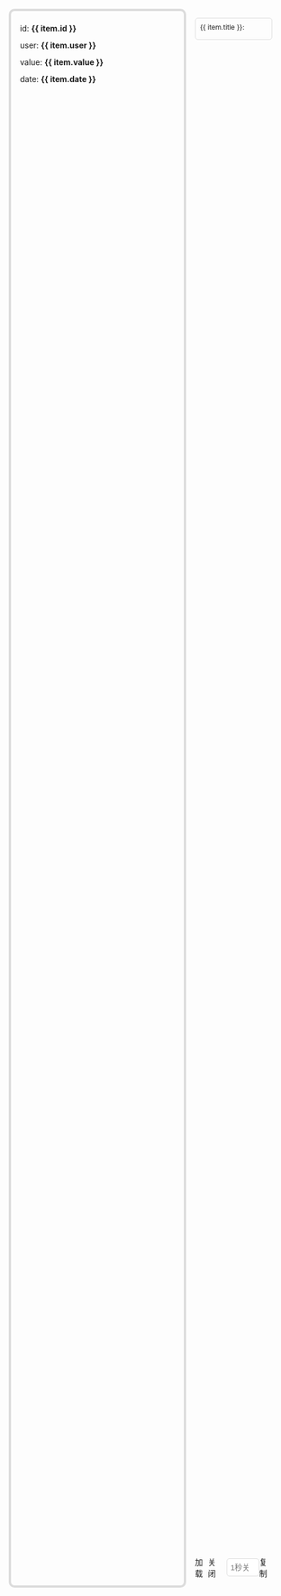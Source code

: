   <div class="context">
    <div class="left" ref="leftRef">
      <el-card v-for="item in list" :key="item.id">
        <div class="list">
          <span>
            id:
            <b>{{ item.id }}</b>
          </span>
          <span>
            user:
            <b>{{ item.user }}</b>
          </span>
          <span>
            value:
            <b>{{ item.value }}</b>
          </span>
          <span>
            date:
            <b>{{ item.date }}</b>
          </span>
        </div>
      </el-card>
    </div>
    <div class="right">
      <el-tabs v-model="optionsModel" class="demo-tabs">
        <el-tab-pane label="公共" name="gg" />
        <el-tab-pane label="model" name="model" />
      </el-tabs>
      <div class="options">
        <div class="items" v-for="item in getOptions" :key="item.key">
          <div class="head">
            <span>{{ item.title }}:</span>
            <el-icon
              :size="20"
              color="rgb(64, 158, 255)"
              @click="onHeadAdd(item)"
              v-if="item.arrayItems && item.arrayAdd"
            >
              <CirclePlusFilled />
            </el-icon>
          </div>
          <WebTypeInput v-model="item.value" :options="item" @update="onUpdate($event, item)"></WebTypeInput>
        </div>
      </div>
      <div class="set">
        <el-button type="primary" @click="onLoading">加载</el-button>
        <el-button type="danger" v-if="nowType === LOADING_TYPES.DOM" @click="onClose">关闭</el-button>
        <input type="number" placeholder="1秒关闭" @input="closeInput" v-model="closeTime" v-else />
        <el-dropdown>
          <el-button type="success">复制</el-button>
          <template #dropdown>
            <el-dropdown-menu>
              <el-dropdown-item @click="onReplication()">修改部分</el-dropdown-item>
              <el-dropdown-item @click="onReplication('all')">全部配置</el-dropdown-item>
            </el-dropdown-menu>
          </template>
        </el-dropdown>
      </div>
    </div>
  </div>

<script setup>
import { ref, reactive, inject, computed, onMounted } from 'vue'
import { LOADING_TYPES, MODEL_TYPES } from 'web-loading/src/utils'
import 'element-plus/dist/index.css'
import {
  ElCard,
  ElButton,
  ElTabs,
  ElTabPane,
  ElMessage,
  ElDropdown,
  ElDropdownMenu,
  ElDropdownItem,
  ElIcon
} from 'element-plus'
import { CirclePlusFilled } from '@element-plus/icons-vue'
import { OPTIONS_FORM } from '../../../utils/options'
let list = reactive([])
let options = reactive([])
let closeTime = ref('')
let optionsModel = ref('gg')
let defOptions = inject('defOptions')
let nowModel = ref(MODEL_TYPES.GEAR)
let nowType = ref(LOADING_TYPES.DOM)
let leftRef = ref(null)
let webLoading = null
const getOptions = computed(() => {
  let om = options.filter((o) => o.form === optionsModel.value)
  if (optionsModel.value === 'model') {
    om = om.filter((o) => o.model === nowModel.value)
  }
  return om
})
// 初始化基础数据
initData()
onMounted(() => {
  import('web-loading/src/loading').then((res) => {
    webLoading = res.default()
  })
})
function onLoading() {
  if (webLoading.getLoadingId()) return
  webLoading.loading(leftRef.value, fromOptions())
  // 自动关闭
  if (nowType.value !== LOADING_TYPES.DOM) {
    setTimeout(webLoading.close, (closeTime.value || 1) * 1000)
  }
}
// 多值组件添加
function onHeadAdd(item) {
  let tem = Object.assign(item.arrayAdd)
  let index = item.arrayItems.length
  tem.key = index
  tem.title += index
  item.arrayItems.push(tem)
  item.value.push(tem.value)
}
function onClose() {
  webLoading && webLoading.close()
}
function onUpdate(v, op) {
  if (op.key === 'model') {
    optionsModel.value = 'model'
    nowModel.value = v.value
  }
  if (op.key === 'type') {
    nowType.value = v.value
  }
  webLoading && webLoading.update(fromOptions())
}
function initData() {
  for (let i = 0; i < 10; i++) list.push(randomItem())
  options = JSON.parse(JSON.stringify(defOptions))
}
function onReplication(isAll) {
  let options = {}
  if (isAll) {
    options = webLoading.getOptions()
  } else {
    // 比较复制修改
    let nowOp = fromOptions()
    if (defOptions && nowOp) {
      defOptions.forEach((def) => {
        if (
          (!def['model'] && nowOp[def.key] && nowOp[def.key] !== def.value) ||
          (def['model'] && def['model'] === nowOp['model'] && nowOp[def.key] !== def.value)
        ) {
          options[def.key] = nowOp[def.key]
        }
      })
    }
  }
  let oInput = document.createElement('input')
  oInput.value = JSON.stringify(options)
  document.body.appendChild(oInput)
  oInput.select() // 选择对象;
  document.execCommand('Copy') // 执行浏览器复制命令
  oInput.remove()
  ElMessage.success('复制成功!')
}
function fromOptions() {
  let ops = options.filter((o) => o.model === nowModel.value || o.form === OPTIONS_FORM.GG)
  let temOptions = {}
  ops.forEach((op) => {
    temOptions[op.key] = op.value
  })
  return temOptions
}
function closeInput() {
  let v = parseInt(closeTime.value)
  if (v < 1 || v > 30) {
    ElMessage.warning('范围1-30秒')
    closeTime.value = ''
  }
}
function randomItem() {
  let date = new Date()
  return {
    id: parseInt(Math.random() * 10000000),
    user: parseInt(Math.random() * 10000000),
    value: parseInt(Math.random() * 100),
    date: `${date.getFullYear()}${date.getMonth() - 1}-${date.getDate()}`
  }
}
</script>
<style scoped>
.context {
  display: flex;
  height: 70vh;
  padding: 10px;
  margin-top: 18px;
}
@media screen and (max-width: 820px) {
  .context {
    flex-direction: column;
    height: 100vh;
  }
  .context .right {
    height: 60vh;
  }
}
.context .left {
  flex: 2;
  border-radius: 10px;
  border: 4px gainsboro solid;
  padding: 16px;
  transition: 0.25s;
  overflow: auto;
}
.context .left .list {
  display: flex;
  flex-direction: column;
  line-height: 30px;
}
.left .el-card {
  margin-bottom: 12px;
}
.context .right {
  display: flex;
  flex-direction: column;
  flex: 1;
  padding: 16px;
}
.right .options {
  flex: 1;
  overflow: auto;
}
.options .items {
  margin-bottom: 12px;
  display: flex;
  flex-direction: column;
  border: 1px gainsboro solid;
  border-radius: 5px;
  padding: 8px;
  box-shadow: var(--el-box-shadow-light);
}
.options .items .head {
  display: flex;
  align-items: center;
  justify-content: space-between;
  margin-bottom: 6px;
}
.items .head .el-icon {
  cursor: pointer;
  transition: 0.25s;
}
.items .head .el-icon:hover {
  transform: scale(1.1);
}
.items .head .el-icon:active {
  transform: scale(0.9);
}
.items .head span {
  font-size: 12px;
  display: inline-block;
}
.right .set {
  margin-top: 12px;
  display: flex;
  align-items: center;
  justify-content: center;
}
.right .set input {
  width: 58px;
  height: 32px;
  margin-left: 10px;
  border: 1px gainsboro solid;
  border-radius: 5px;
  padding-left: 6px;
  background-color: white;
  color: black;
}
.right .set .btn:nth-child(1) {
  margin-right: 10px;
}
.right .set .btn:nth-child(2) {
  margin-left: 10px;
}
.right .set .el-dropdown {
  margin-left: 10px;
}
::-webkit-scrollbar {
  width: 0px;
}
</style>
